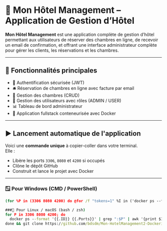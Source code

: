 # 🏨 Mon Hôtel Management – Application de Gestion d’Hôtel

**Mon Hôtel Management** est une application complète de gestion d’hôtel permettant aux utilisateurs de réserver des chambres en ligne, de recevoir un email de confirmation, et offrant une interface administrateur complète pour gérer les clients, les réservations et les chambres.

---

## 🚀 Fonctionnalités principales

- 🔐 Authentification sécurisée (JWT)
- 🛎️ Réservation de chambres en ligne avec facture par email 
- 🏨 Gestion des chambres (CRUD)
- 👥 Gestion des utilisateurs avec rôles (ADMIN / USER)
- 📊 Tableau de bord administrateur
- 🔄 Application fullstack conteneurisée avec Docker

---

## ▶️ Lancement automatique de l'application

Voici une **commande unique** à copier-coller dans votre terminal.  
Elle :
- Libère les ports `3306`, `8080` et `4200` si occupés
- Clône le dépôt GitHub
- Construit et lance le projet avec Docker

---

### 🪟 Pour Windows (CMD / PowerShell)

```cmd 
(for %P in (3306 8080 4200) do @for /f "tokens=1" %I in ('docker ps --format "{{.ID}} {{.Ports}}" ^| findstr ":%P"') do docker rm -f %I) & git clone https://github.com/bdsdm/Mon-HotelManagement2-Dockerise.git && cd Mon-HotelManagement2-Dockerise && docker-compose build && docker-compose up -d
```
```cmd 
###🐧 Pour Linux / macOS (bash / zsh)
for P in 3306 8080 4200; do
  docker ps --format '{{.ID}} {{.Ports}}' | grep ":$P" | awk '{print $1}' | xargs -r docker rm -f
done && git clone https://github.com/bdsdm/Mon-HotelManagement2-Dockerise.git && cd Mon-HotelManagement2-Dockerise && docker-compose build && docker-compose up -d
